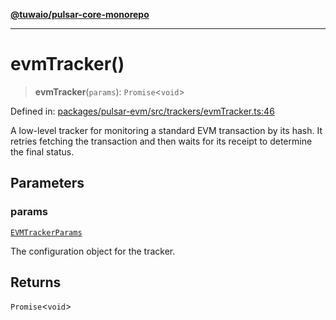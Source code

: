 [**@tuwaio/pulsar-core-monorepo**](../../../README.md)

***

# evmTracker()

> **evmTracker**(`params`): `Promise`\<`void`\>

Defined in: [packages/pulsar-evm/src/trackers/evmTracker.ts:46](https://github.com/TuwaIO/pulsar-core/blob/c1b1dacd2d4d1b2165b53ca6eab34c35feffc29d/packages/pulsar-evm/src/trackers/evmTracker.ts#L46)

A low-level tracker for monitoring a standard EVM transaction by its hash.
It retries fetching the transaction and then waits for its receipt to determine the final status.

## Parameters

### params

[`EVMTrackerParams`](../type-aliases/EVMTrackerParams.md)

The configuration object for the tracker.

## Returns

`Promise`\<`void`\>
